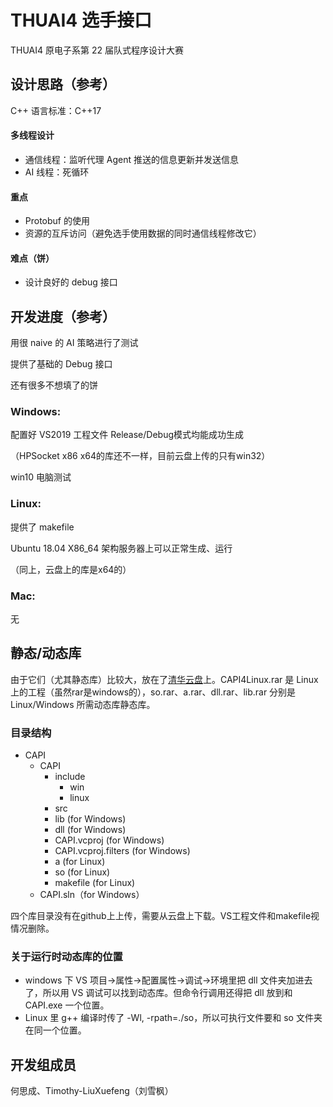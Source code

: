# THUAI4 选手接口

THUAI4 原电子系第 22 届队式程序设计大赛

## 设计思路（参考）

C++ 语言标准：C++17

#### 多线程设计

- 通信线程：监听代理 Agent 推送的信息更新并发送信息
- AI 线程：死循环

#### 重点

- Protobuf 的使用
- 资源的互斥访问（避免选手使用数据的同时通信线程修改它）

#### 难点（饼）

- 设计良好的 debug 接口

## 开发进度（参考）

用很 naive 的 AI 策略进行了测试

提供了基础的 Debug 接口

还有很多不想填了的饼

### Windows:

配置好 VS2019 工程文件 Release/Debug模式均能成功生成

（HPSocket x86 x64的库还不一样，目前云盘上传的只有win32）

win10 电脑测试

### Linux: 

提供了 makefile

Ubuntu 18.04 X86_64 架构服务器上可以正常生成、运行

（同上，云盘上的库是x64的）

### Mac:

无

## 静态/动态库

由于它们（尤其静态库）比较大，放在了[清华云盘](https://cloud.tsinghua.edu.cn/library/362b57c2-33e0-49f7-b6b9-ded5ea1c0cac/THUAI4%E6%96%87%E4%BB%B6/)上。CAPI4Linux.rar 是 Linux 上的工程（虽然rar是windows的），so.rar、a.rar、dll.rar、lib.rar 分别是 Linux/Windows 所需动态库静态库。

### 目录结构

 - CAPI
   - CAPI
     - include
       - win
       - linux
     - src
     - lib (for Windows)
     - dll (for Windows)
     - CAPI.vcproj (for Windows)
     - CAPI.vcproj.filters (for Windows)
     - a (for Linux)
     - so (for Linux)
     - makefile (for Linux)
   - CAPI.sln（for Windows）



四个库目录没有在github上上传，需要从云盘上下载。VS工程文件和makefile视情况删除。

### 关于运行时动态库的位置

- windows 下 VS 项目->属性->配置属性->调试->环境里把 dll 文件夹加进去了，所以用 VS 调试可以找到动态库。但命令行调用还得把 dll 放到和 CAPI.exe 一个位置。
- Linux 里 g++ 编译时传了 -Wl, -rpath=./so​，所以可执行文件要和 so 文件夹在同一个位置。



## 开发组成员

何思成、Timothy-LiuXuefeng（刘雪枫）
